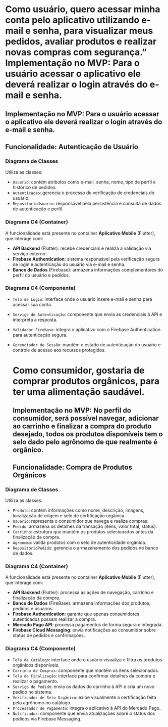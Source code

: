#  Como usuário, quero acessar minha conta pelo aplicativo utilizando e-mail e senha, para visualizar meus pedidos, avaliar produtos e realizar novas compras com segurança.” Implementação no MVP: Para o usuário acessar o aplicativo ele deverá realizar o login através do e-mail e senha.
## Implementação no MVP: Para o usuário acessar o aplicativo ele deverá realizar o login através do e-mail e senha.

## Funcionalidade: Autenticação de Usuário

### Diagrama de Classes  
Utiliza as classes:
- `Usuario`: contém atributos como e-mail, senha, nome, tipo de perfil e histórico de pedidos.  
- `Autenticacao`: gerencia o processo de verificação de credenciais do usuário.  
- `RepositorioUsuario`: responsável pela persistência e consulta de dados de autenticação e perfil.

### Diagrama C4 (Container)  
A funcionalidade está presente no container **Aplicativo Mobile** (Flutter), que interage com:
- **API Backend** (Flutter): recebe credenciais e realiza a validação via serviço externo.  
- **Firebase Authentication**: sistema responsável pela verificação segura de login e autenticação do usuário via e-mail e senha.  
- **Banco de Dados** (Firebase): armazena informações complementares do perfil do usuário e pedidos.

### Diagrama C4 (Componente)  
- `Tela de Login`: interface onde o usuário insere e-mail e senha para acessar sua conta.  
- `Serviço de Autenticação`: componente que envia as credenciais à API e interpreta a resposta.  
- `Validador Firebase`: integra o aplicativo com o Firebase Authentication para autenticação segura.  
- `Gerenciador de Sessão`: mantém o estado de autenticação do usuário e controle de acesso aos recursos protegidos.

  # Como consumidor, gostaria de comprar produtos orgânicos, para ter uma alimentação saudável.  
  ## Implementação no MVP: No perfil do consumidor, será possível navegar, adicionar ao carrinho e finalizar a compra do produto desejado, todos os produtos disponíveis tem o selo dado pelo agrônomo de que realmente é orgânico.  
  ## Funcionalidade: Compra de Produtos Orgânicos

### Diagrama de Classes  
Utiliza as classes:
- `Produto`: contém informações como nome, descrição, imagens, localização de origem e selo de certificação orgânica.  
- `Usuario`: representa o consumidor que navega e realiza compras.  
- `Pedido`: armazena os detalhes da transação (itens, valor total, status).  
- `Carrinho`: estrutura que mantém os produtos selecionados antes da finalização da compra.  
- `Agronomo`: valida produtos com o selo de autenticidade orgânica.  
- `RepositorioPedido`: gerencia o armazenamento dos pedidos no banco de dados.

### Diagrama C4 (Container)  
A funcionalidade está presente no container **Aplicativo Mobile** (Flutter), que interage com:
- **API Backend** (Flutter): processa as ações de navegação, carrinho e finalização da compra.  
- **Banco de Dados** (FireBase): armazena informações dos produtos, pedidos e usuários.  
- **Firebase Authentication**: garante que apenas consumidores autenticados possam realizar a compra.  
- **Mercado Pago API**: processa pagamentos de forma segura e integrada.  
- **Firebase Cloud Messaging**: envia notificações ao consumidor sobre status de pedidos e confirmações.  

### Diagrama C4 (Componente)  
- `Tela de Catálogo`: interface onde o usuário visualiza e filtra os produtos orgânicos disponíveis.  
- `Carrinho de Compras`: componente que mantém os itens selecionados.  
- `Tela de Finalização`: interface para confirmar detalhes da compra e realizar o pagamento.  
- `Serviço de Pedido`: envia os dados do carrinho à API e cria um novo pedido no sistema.  
- `Verificador de Selo Orgânico`: exibe visualmente a certificação feita pelo agrônomo no catálogo.  
- `Processador de Pagamento`: integra o aplicativo à API do Mercado Pago.  
- `Notificador`: componente que envia atualizações sobre o status dos pedidos via Firebase Messaging.



